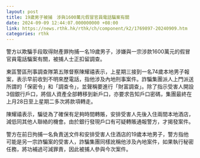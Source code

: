 ```yaml
---
layout: post
title: 19歲男子被捕　涉與1600萬元假冒官員電話騙案有關
date: 2024-09-09 12:44:07.000000000 +08:00
link: https://news.rthk.hk/rthk/ch/component/k2/1769897-20240909.htm
categories: rthk
---
```


警方以欺騙手段取得財產罪拘捕一名19歲男子，涉嫌與一宗涉款1600萬元的假冒官員電話騙案有關，被捕人士正扣留調查。

東區警區刑事調查隊第五隊督察陳耀禧表示，上星期三接到一名74歲本地男子報案，表示早前收到不明來歷電話，指他涉及內地刑事案件。詐騙集團派人上門派送所謂的「保密令」和「調查令」，並聲稱要進行「財富調查」。除了指示受害人開設3個銀行戶口，將個人資產全部轉移到新戶口，亦要求告知戶口密碼，集團最終在上月28日至上星期二多次將款項轉走。

陳耀禧表示，騙徒為了確保有足夠時間轉賬，安排受害人先後入住兩間本地酒店，減低同其他人聯絡的機會。由於銀行發現戶口有可疑轉賬通報警方，才揭發案件。

警方在前日拘捕一名負責送文件和安排受害人住酒店的19歲本地男子，警方指他可能是另一宗詐騙案的受害人，詐騙集團同樣訛稱他涉及內地案件，如果執行秘密任務，將功補過可減罪責，因此被捕人參與今次案件。
